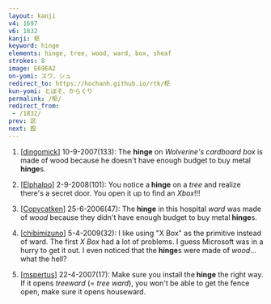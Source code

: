 ```yaml
---
layout: kanji
v4: 1697
v6: 1832
kanji: 枢
keyword: hinge
elements: hinge, tree, wood, ward, box, sheaf
strokes: 8
image: E69EA2
on-yomi: スウ、シュ
redirect_to: https://hochanh.github.io/rtk/枢
kun-yomi: とぼそ、からくり
permalink: /枢/
redirect_from:
 - /1832/
prev: 区
next: 殴
---
```


1) [<a href="http://kanji.koohii.com/profile/dingomick">dingomick</a>] 10-9-2007(133): The <strong>hinge</strong> on <em>Wolverine&#039;s</em> <em>cardboard box</em> is made of wood because he doesn&#039;t have enough budget to buy metal <strong>hinge</strong>s.

2) [<a href="http://kanji.koohii.com/profile/Elphalpo">Elphalpo</a>] 2-9-2008(101): You notice a<strong> hinge</strong> on a <em>tree</em> and realize there&#039;s a secret door. You open it up to find an <em>Xbox</em>!!!

3) [<a href="http://kanji.koohii.com/profile/Copycatken">Copycatken</a>] 25-6-2006(47): The<strong> hinge</strong> in this hospital <em>ward</em> was made of <em>wood</em> because they didn&#039;t have enough budget to buy metal<strong> hinge</strong>s.

4) [<a href="http://kanji.koohii.com/profile/chibimizuno">chibimizuno</a>] 5-4-2009(32): I like using &quot;X Box&quot; as the primitive instead of ward. The first <em>X Box</em> had a lot of problems. I guess Microsoft was in a hurry to get it out. I even noticed that the<strong> hinge</strong>s were made of <em>wood</em>... what the hell?

5) [<a href="http://kanji.koohii.com/profile/mspertus">mspertus</a>] 22-4-2007(17): Make sure you install the<strong> hinge</strong> the right way. If it opens <em>treeward</em> (= <em>tree</em> <em>ward</em>), you won&#039;t be able to get the fence open, make sure it opens houseward.

